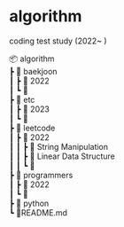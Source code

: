# algorithm   

coding test study (2022~ )

📦 algorithm      
┣ 📂 baekjoon     
┃ ┣ 📂 2022      
┃ ┗ 📂   
┣ 📂 etc        
┃ ┣ 📂 2023      
┃ ┗ 📂     
┣ 📂 leetcode          
┃ ┣ 📂 2022         
┃ ┃ ┣ 📂 String Manipulation    
┃ ┃ ┣ 📂 Linear Data Structure       
┃ ┃ ┗ 📂    
┣ 📂 programmers         
┃ ┣ 📂 2022        
┃ ┗ 📂    
┣ 📂 python          
┗ 📜README.md        
